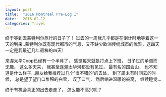 ```yaml
---
layout: post
title:  "2016 Montreal Pre-Log I"
date:   2016-02-12
categories: Travel
---
```



终于等到去蒙特利尔旅行的日子了！ 过去的一周我几乎都是在倒计时地等着这一天的到来..蒙特利尔既有现代都市的气息，又不缺少欧洲传统城市的优雅，这四天一定是我最近几年最棒的四天!

来渥太华Coop已经有一个半月了， 感觉每天就是打点上下班， 日子过的单调而无趣， 这么多天来， 我甚至连渥太华河都没有见过， 最有名的国会山，
也不知道是什么样子...朋友给我推荐过几个'很不错的'的去处， 到了周末有时间去的时候， 总是望了望门口堆积的白雪， 叹了口气， 然后缩进温暖的被窝， 继续睡觉...

终于有机会真正的出去走走了， 怎么能不高兴呢？